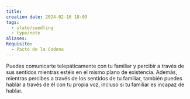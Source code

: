 ```yaml
---
title: 
creation date: 2024-02-16 18:09
tags:
  - state/seedling
  - type/note
aliases: 
Requisito:
  - Pacto de la Cadena
---
```

Puedes comunicarte telepáticamente con tu familiar y percibir a través de sus sentidos mientras estéis en el mismo plano de existencia. Además, mientras percibes a través de los sentidos de tu familiar, también puedes hablar a través de él con tu propia voz, incluso si tu familiar es incapaz de hablar.











